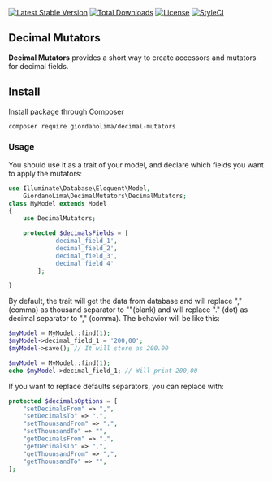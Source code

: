 [![Latest Stable Version](https://poser.pugx.org/giordanolima/decimal-mutators/v/stable)](https://packagist.org/packages/giordanolima/decimal-mutators) [![Total Downloads](https://poser.pugx.org/giordanolima/decimal-mutators/downloads)](https://packagist.org/packages/giordanolima/decimal-mutators) [![License](https://poser.pugx.org/giordanolima/decimal-mutators/license)](https://packagist.org/packages/giordanolima/decimal-mutators) [![StyleCI](https://styleci.io/repos/47624493/shield)](https://styleci.io/repos/47624493)
## Decimal Mutators

**Decimal Mutators** provides a short way to create accessors and mutators for decimal fields.

## Install

Install package through Composer

```bash
composer require giordanolima/decimal-mutators
```

### Usage
You should use it as a trait of your model, and declare which fields you want to apply the mutators:

```php
use Illuminate\Database\Eloquent\Model,
    GiordanoLima\DecimalMutators\DecimalMutators;
class MyModel extends Model
{
	use DecimalMutators;

	protected $decimalsFields = [
            'decimal_field_1',
            'decimal_field_2',
            'decimal_field_3',
            'decimal_field_4'
        ];

}
```

By default, the trait will get the data from database and will replace "," (comma) as thousand separator to ""(blank) and will replace "." (dot) as decimal separator to "," (comma).
The behavior will be like this:
```php
$myModel = MyModel::find(1);
$myModel->decimal_field_1 = '200,00';
$myModel->save(); // It will store as 200.00

$myModel = MyModel::find(1);
echo $myModel->decimal_field_1; // Will print 200,00
```
If you want to replace defaults separators, you can replace with:

```php
protected $decimalsOptions = [
    "setDecimalsFrom" => ",",
    "setDecimalsTo" => ".",
    "setThounsandFrom" => ".",
    "setThounsandTo" => "",
    "getDecimalsFrom" => ".",
    "getDecimalsTo" => ",",
    "getThounsandFrom" => ",",
    "getThounsandTo" => "",
];
```

